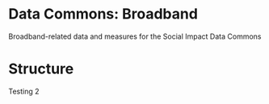 # Data Commons: Broadband
Broadband-related data and measures for the Social Impact Data Commons

# Structure

Testing 2
